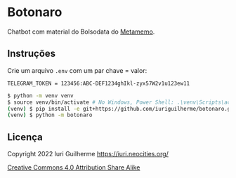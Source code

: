 Botonaro
===

Chatbot com material do Bolsodata do [Metamemo](https://metamemo.info/).  

Instruções
---

Crie um arquivo `.env` com um par chave = valor:  

    TELEGRAM_TOKEN = 123456:ABC-DEF1234ghIkl-zyx57W2v1u123ew11  

```sh
$ python -m venv venv  
$ source venv/bin/activate # No Windows, Power Shell: .\venv\Scripts\activate  
(venv) $ pip install -e git+https://github.com/iuriguilherme/botonaro.git@stable#egg=botonaro  
(venv) $ python -m botonaro  
```

Licença
---

Copyright 2022 Iuri Guilherme <https://iuri.neocities.org/>  

[Creative Commons 4.0 Attribution Share Alike](LICENSE.markdown)  
